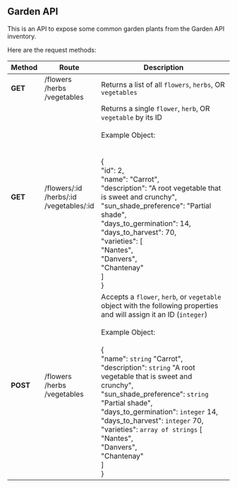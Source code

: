 ## Garden API

This is an API to expose some common garden plants from the Garden API inventory.

Here are the request methods:

| **Method** | **Route**                                     | **Description**                                                                                                                                                                                                                                                                                                                                                                                                                                                                                                                           |
|------------|-----------------------------------------------|-------------------------------------------------------------------------------------------------------------------------------------------------------------------------------------------------------------------------------------------------------------------------------------------------------------------------------------------------------------------------------------------------------------------------------------------------------------------------------------------------------------------------------------------|
| **GET**    | /flowers<br>/herbs<br>/vegetables             | Returns a list of all `flowers`, `herbs`, OR `vegetables`                                                                                                                                                                                                                                                                                                                                                                                                                                                                                 |
| **GET**    | /flowers/:id<br>/herbs/:id<br>/vegetables/:id | Returns a single `flower`, `herb`, OR `vegetable` by its ID<br><br>Example Object: <br><br><br>{<br>    "id": 2,<br>    "name": "Carrot",<br>    "description": "A root vegetable that is sweet and crunchy",<br>    "sun_shade_preference": "Partial shade",<br>    "days_to_germination": 14,<br>    "days_to_harvest": 70,<br>    "varieties": [<br>        "Nantes",<br>        "Danvers",<br>        "Chantenay"<br>    ]<br>}                                                                                                       |
| **POST**   | /flowers<br>/herbs<br>/vegetables             | Accepts a `flower`, `herb`, or `vegetable` object with the following properties and will assign it an ID (`integer`)<br><br>Example Object:<br><br>{<br>    "name": `string` "Carrot",<br>    "description": `string` "A root vegetable that is sweet and crunchy",<br>    "sun_shade_preference": `string` "Partial shade",<br>    "days_to_germination": `integer` 14,<br>    "days_to_harvest": `integer` 70,<br>    "varieties": `array of strings` [<br>        "Nantes",<br>        "Danvers",<br>        "Chantenay"<br>    ]<br>} |